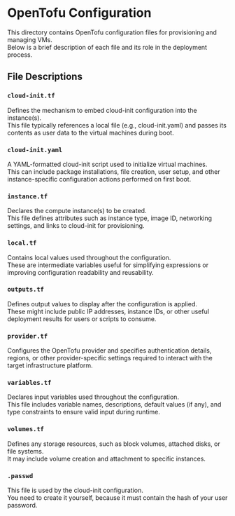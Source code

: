 # OpenTofu Configuration
This directory contains OpenTofu configuration files for provisioning and managing VMs.  
Below is a brief description of each file and its role in the deployment process.  

## File Descriptions
### ``cloud-init.tf``
Defines the mechanism to embed cloud-init configuration into the instance(s).  
This file typically references a local file (e.g., cloud-init.yaml) and passes its contents as user data to the virtual machines during boot.  

### ``cloud-init.yaml``
A YAML-formatted cloud-init script used to initialize virtual machines.  
This can include package installations, file creation, user setup, and other instance-specific configuration actions performed on first boot.

### ``instance.tf``
Declares the compute instance(s) to be created.  
This file defines attributes such as instance type, image ID, networking settings, and links to cloud-init for provisioning.

### ``local.tf``
Contains local values used throughout the configuration.  
These are intermediate variables useful for simplifying expressions or improving configuration readability and reusability.

### ``outputs.tf``
Defines output values to display after the configuration is applied.  
These might include public IP addresses, instance IDs, or other useful deployment results for users or scripts to consume.

### ``provider.tf``
Configures the OpenTofu provider and specifies authentication details, regions, or other provider-specific settings required to interact with the target infrastructure platform.

### ``variables.tf``
Declares input variables used throughout the configuration.  
This file includes variable names, descriptions, default values (if any), and type constraints to ensure valid input during runtime.

### ``volumes.tf``
Defines any storage resources, such as block volumes, attached disks, or file systems.  
It may include volume creation and attachment to specific instances.

### ``.passwd``
This file is used by the cloud-init configuration.  
You need to create it yourself, because it must contain the hash of your user password.